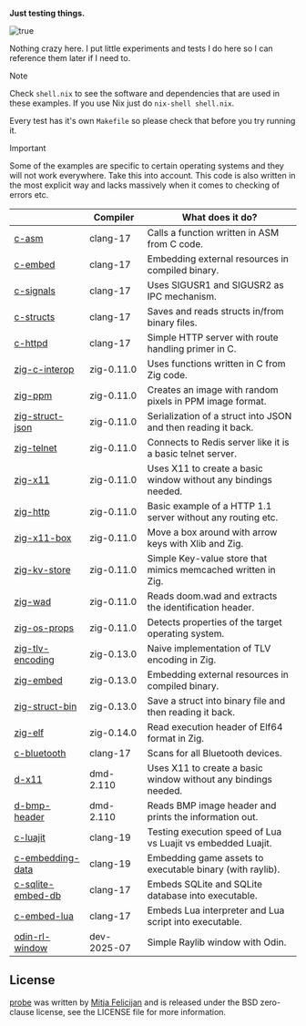 **Just testing things.**

![true](https://github.com/user-attachments/assets/cbac220e-57a6-4299-8a1d-f5faf8994ce3)

Nothing crazy here. I put little experiments and tests I do here so I can
reference them later if I need to.

> [!NOTE]  
> Check `shell.nix` to see the software and dependencies that are used
> in these examples. If you use Nix just do `nix-shell shell.nix`.

Every test has it's own `Makefile` so please check that before you try
running it.

> [!IMPORTANT]  
> Some of the examples are specific to certain operating systems and
> they will not work everywhere. Take this into account. This code is
> also written in the most explicit way and lacks massively when it
> comes to checking of errors etc.

|                                          | Compiler    | What does it do?                                               |
|------------------------------------------|-------------|----------------------------------------------------------------|
| [c-asm](./c-asm)                         | clang-17    | Calls a function written in ASM from C code.                   |
| [c-embed](./c-embed)                     | clang-17    | Embedding external resources in compiled binary.               |
| [c-signals](./c-signals)                 | clang-17    | Uses SIGUSR1 and SIGUSR2 as IPC mechanism.                     |
| [c-structs](./c-structs)                 | clang-17    | Saves and reads structs in/from binary files.                  |
| [c-httpd](./c-httpd)                     | clang-17    | Simple HTTP server with route handling primer in C.            |
| [zig-c-interop](./zig-c-interop)         | zig-0.11.0  | Uses functions written in C from Zig code.                     |
| [zig-ppm](./zig-ppm)                     | zig-0.11.0  | Creates an image with random pixels in PPM image format.       |
| [zig-struct-json](./zig-struct-json)     | zig-0.11.0  | Serialization of a struct into JSON and then reading it back.  |
| [zig-telnet](./zig-telnet)               | zig-0.11.0  | Connects to Redis server like it is a basic telnet server.     |
| [zig-x11](./zig-x11)                     | zig-0.11.0  | Uses X11 to create a basic window without any bindings needed. |
| [zig-http](./zig-http)                   | zig-0.11.0  | Basic example of a HTTP 1.1 server without any routing etc.    |
| [zig-x11-box](./zig-x11-box)             | zig-0.11.0  | Move a box around with arrow keys with Xlib and Zig.           |
| [zig-kv-store](./zig-kv-store)           | zig-0.11.0  | Simple Key-value store that mimics memcached written in Zig.   |
| [zig-wad](./zig-wad)                     | zig-0.11.0  | Reads doom.wad and extracts the identification header.         |
| [zig-os-props](./zig-os-props)           | zig-0.11.0  | Detects properties of the target operating system.             |
| [zig-tlv-encoding](./zig-tlv-encoding)   | zig-0.13.0  | Naive implementation of TLV encoding in Zig.                   |
| [zig-embed](./zig-embed)                 | zig-0.13.0  | Embedding external resources in compiled binary.               |
| [zig-struct-bin](./zig-struct-bin)       | zig-0.13.0  | Save a struct into binary file and then reading it back.       |
| [zig-elf](./zig-elf)                     | zig-0.14.0  | Read execution header of Elf64 format in Zig.                  |
| [c-bluetooth](./c-bluetooth)             | clang-17    | Scans for all Bluetooth devices.                               |
| [d-x11](./d-x11)                         | dmd-2.110   | Uses X11 to create a basic window without any bindings needed. |
| [d-bmp-header](./d-bmp-header)           | dmd-2.110   | Reads BMP image header and prints the information out.         |
| [c-luajit](./c-luajit)                   | clang-19    | Testing execution speed of Lua vs Luajit vs embedded Luajit.   |
| [c-embedding-data](./c-embedding-data)   | clang-19    | Embedding game assets to executable binary (with raylib).      |
| [c-sqlite-embed-db](./c-sqlite-embed-db) | clang-17    | Embeds SQLite and SQLite database into executable.             |
| [c-embed-lua](./c-embed-lua)             | clang-17    | Embeds Lua interpreter and Lua script into executable.         |
| [odin-rl-window](./odin-rl-window)       | dev-2025-07 | Simple Raylib window with Odin.                                |

## License

[probe](https://github.com/mitjafelicijan/probe) was written by [Mitja
Felicijan](https://mitjafelicijan.com) and is released under the BSD
zero-clause license, see the LICENSE file for more information.
